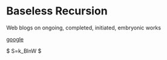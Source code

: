 # Baseless Recursion
Web blogs on ongoing, completed, initiated, embryonic works


[google](www.google.com)

$ S=k_BlnW $
